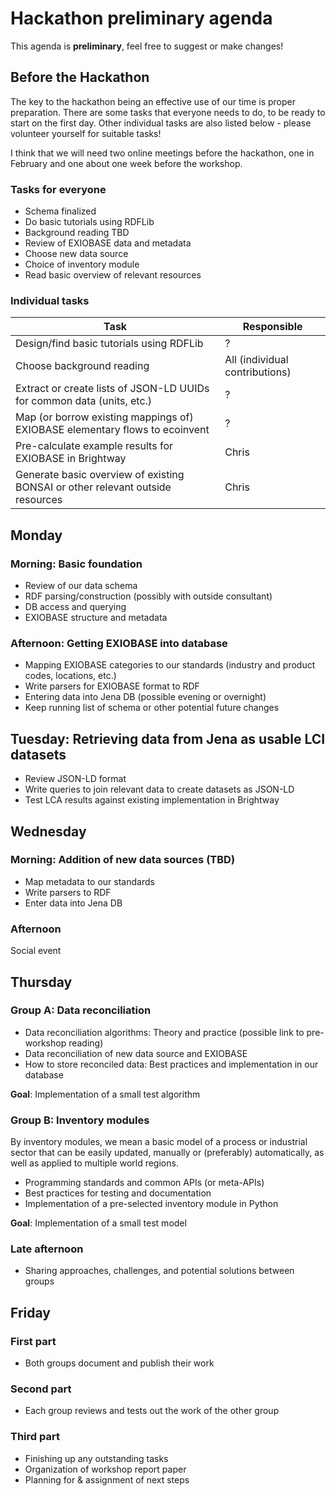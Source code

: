 # Hackathon preliminary agenda

This agenda is **preliminary**, feel free to suggest or make changes!

## Before the Hackathon

The key to the hackathon being an effective use of our time is proper preparation. There are some tasks that everyone needs to do, to be ready to start on the first day. Other individual tasks are also listed below - please volunteer yourself for suitable tasks!

I think that we will need two online meetings before the hackathon, one in February and one about one week before the workshop.

### Tasks for everyone

* Schema finalized
* Do basic tutorials using RDFLib
* Background reading TBD
* Review of EXIOBASE data and metadata
* Choose new data source
* Choice of inventory module
* Read basic overview of relevant resources

### Individual tasks

| Task | Responsible |
| --- | --- |
| Design/find basic tutorials using RDFLib | ? |
| Choose background reading | All (individual contributions) |
| Extract or create lists of JSON-LD UUIDs for common data (units, etc.) | ? |
| Map (or borrow existing mappings of) EXIOBASE elementary flows to ecoinvent | ? |
| Pre-calculate example results for EXIOBASE in Brightway | Chris |
| Generate basic overview of existing BONSAI or other relevant outside resources | Chris |

## Monday

### Morning: Basic foundation

- Review of our data schema
- RDF parsing/construction (possibly with outside consultant)
- DB access and querying
- EXIOBASE structure and metadata

### Afternoon: Getting EXIOBASE into database

- Mapping EXIOBASE categories to our standards (industry and product codes, locations, etc.)
- Write parsers for EXIOBASE format to RDF
- Entering data into Jena DB (possible evening or overnight)
- Keep running list of schema or other potential future changes

## Tuesday: Retrieving data from Jena as usable LCI datasets

- Review JSON-LD format
- Write queries to join relevant data to create datasets as JSON-LD
- Test LCA results against existing implementation in Brightway

## Wednesday

### Morning: Addition of new data sources (TBD)

- Map metadata to our standards
- Write parsers to RDF
- Enter data into Jena DB

### Afternoon

Social event

## Thursday

### Group A: Data reconciliation

- Data reconciliation algorithms: Theory and practice (possible link to pre-workshop reading)
- Data reconciliation of new data source and EXIOBASE
- How to store reconciled data: Best practices and implementation in our database

**Goal**: Implementation of a small test algorithm

### Group B: Inventory modules

By inventory modules, we mean a basic model of a process or industrial sector that can be easily updated, manually or (preferably) automatically, as well as applied to multiple world regions.

- Programming standards and common APIs (or meta-APIs)
- Best practices for testing and documentation
- Implementation of a pre-selected inventory module in Python

**Goal**: Implementation of a small test model

### Late afternoon

- Sharing approaches, challenges, and potential solutions between groups

## Friday

### First part

- Both groups document and publish their work

### Second part

- Each group reviews and tests out the work of the other group

### Third part

- Finishing up any outstanding tasks
- Organization of workshop report paper
- Planning for & assignment of next steps
